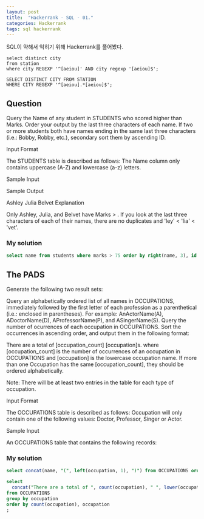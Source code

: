 ```yaml
---
layout: post
title:  "Hackerrank - SQL - 01."
categories: Hackerrank
tags: sql hackerrank
---
```

SQL이 약해서 익히기 위해 Hackerrank를 풀어봤다.

```
select distinct city 
from station 
where city REGEXP '^[aeiou]' AND city regexp '[aeiou]$';

SELECT DISTINCT CITY FROM STATION
WHERE CITY REGEXP '^[aeiou].*[aeiou]$';
```




## Question
Query the Name of any student in STUDENTS who scored higher than  Marks. Order your output by the last three characters of each name. If two or more students both have names ending in the same last three characters (i.e.: Bobby, Robby, etc.), secondary sort them by ascending ID.

Input Format

The STUDENTS table is described as follows: The Name column only contains uppercase (A-Z) and lowercase (a-z) letters.

Sample Input



Sample Output

Ashley
Julia
Belvet
Explanation

Only Ashley, Julia, and Belvet have Marks > . If you look at the last three characters of each of their names, there are no duplicates and 'ley' < 'lia' < 'vet'.


### My solution
```sql
select name from students where marks > 75 order by right(name, 3), id asc;
```



## The PADS
Generate the following two result sets:

Query an alphabetically ordered list of all names in OCCUPATIONS, immediately followed by the first letter of each profession as a parenthetical (i.e.: enclosed in parentheses). For example: AnActorName(A), ADoctorName(D), AProfessorName(P), and ASingerName(S).
Query the number of ocurrences of each occupation in OCCUPATIONS. Sort the occurrences in ascending order, and output them in the following format: 

There are a total of [occupation_count] [occupation]s.
where [occupation_count] is the number of occurrences of an occupation in OCCUPATIONS and [occupation] is the lowercase occupation name. If more than one Occupation has the same [occupation_count], they should be ordered alphabetically.

Note: There will be at least two entries in the table for each type of occupation.

Input Format

The OCCUPATIONS table is described as follows: Occupation will only contain one of the following values: Doctor, Professor, Singer or Actor.

Sample Input

An OCCUPATIONS table that contains the following records:




### My solution
```sql
select concat(name, "(", left(occupation, 1), ")") from OCCUPATIONS order by name;

select 
  concat("There are a total of ", count(occupation), " ", lower(occupation), "s.")
from OCCUPATIONS
group by occupation
order by count(occupation), occupation
;
```